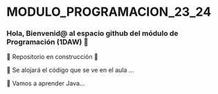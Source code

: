 # MODULO_PROGRAMACION_23_24
### Hola, Bienvenid@ al espacio github del módulo de Programación (1DAW) 👋

:construction: Repositorio en construcción :construction:

🔭 Se alojará el código que se ve en el aula ...

🌱 Vamos a aprender Java...
